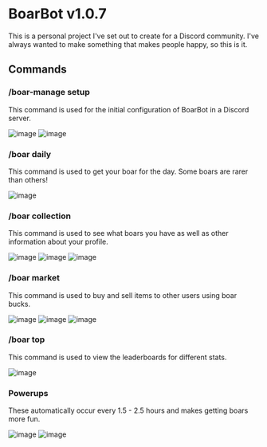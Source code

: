 # BoarBot v1.0.7

This is a personal project I've set out to create for a Discord community.
I've always wanted to make something that makes people happy, so this is it.

## Commands

### /boar-manage setup
This command is used for the initial configuration of BoarBot in a Discord server.

![image](https://github.com/WeslayCodes/BoarBot/assets/60010287/73c30a03-ddb3-4e0f-a7bb-5a5822f66b34)
![image](https://github.com/WeslayCodes/BoarBot/assets/60010287/b774f2c1-1863-4872-a089-1a4d51412a59)

### /boar daily
This command is used to get your boar for the day. Some boars are rarer than others!

![image](https://github.com/WeslayCodes/BoarBot/assets/60010287/d75806d1-d61e-4e96-833e-18f7104d4ee4)

### /boar collection
This command is used to see what boars you have as well as other information about your profile.

![image](https://github.com/WeslayCodes/BoarBot/assets/60010287/2c773c2d-b7c3-41dc-901f-36b68870bd7a)
![image](https://github.com/WeslayCodes/BoarBot/assets/60010287/a74ed54a-c952-4825-a3e7-4163e8b0db8b)
![image](https://github.com/WeslayCodes/BoarBot/assets/60010287/4d8854a7-2b70-43c8-b64d-c4d1b7144133)

### /boar market
This command is used to buy and sell items to other users using boar bucks.

![image](https://github.com/WeslayCodes/BoarBot/assets/60010287/a4954b6c-010e-4451-9e5e-a3d69351ae77)
![image](https://github.com/WeslayCodes/BoarBot/assets/60010287/6bd846ae-d1a1-427b-900e-56d6de2b13eb)
![image](https://github.com/WeslayCodes/BoarBot/assets/60010287/4c42c956-a0f7-45bb-8084-4cac267dbb8a)

### /boar top
This command is used to view the leaderboards for different stats.

![image](https://github.com/WeslayCodes/BoarBot/assets/60010287/028a6588-7e9a-4feb-ac1c-192010edbcea)

### Powerups
These automatically occur every 1.5 - 2.5 hours and makes getting boars more fun.

![image](https://github.com/WeslayCodes/BoarBot/assets/60010287/8a13c9c9-4086-4120-85cf-5fc67a87a372)
![image](https://github.com/WeslayCodes/BoarBot/assets/60010287/348899a5-daef-40d4-a1ca-cfa280a105cc)

